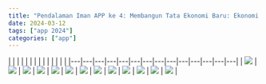 ```yaml
---
title: "Pendalaman Iman APP ke 4: Membangun Tata Ekonomi Baru: Ekonomi Ekologis Fransiskus"
date: 2024-03-12
tags: ["app 2024"]
categories: ["app"]
---
```

| | | | | | | | | | | | | |
|---|---|---|---|---|---|---|---|---|---|---|---|---|---|
| ![](/img/app12mar24.avif) | ![](/img/app12mar241.avif) | ![](/img/app12mar242.avif) | ![](/img/app12mar243.avif) |  ![](/img/app12mar244.avif) | ![](/img/app12mar245.avif) | ![](/img/app12mar246.avif) | ![](/img/app12mar247.avif) |  ![](/img/app12mar2412.avif) | ![](/img/app12mar248.avif) | ![](/img/app12mar249.avif) | ![](/img/app12mar2410.avif) | ![](/img/app12mar2411.avif) |